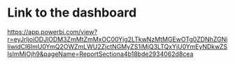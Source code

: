 # Link to the dashboard

https://app.powerbi.com/view?r=eyJrIjoiODJlODM3ZmMtZmMxOC00Yjg2LTkwNzMtMGEwOTg0ZDNhZGNiIiwidCI6ImU0YmQ2OWZmLWU2ZjctNGMyZS1iMjQ3LTQxYjU0YmEyNDkwZSIsImMiOjh9&pageName=ReportSectiona4b18bde2934062d8cea
